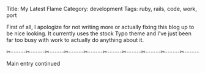 Title: My Latest Flame
Category: development
Tags: ruby, rails, code, work, port

First of all, I apologize for not writing more or actually fixing this blog up to be nice looking. It currently uses the stock Typo theme and I've just been far too busy with work to actually do anything about it. 

✂------✂------✂------✂------✂------✂------✂------✂------✂------✂------

Main entry continued
